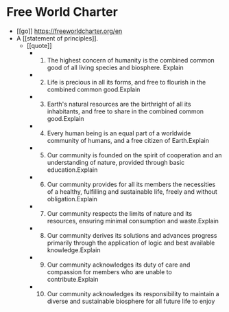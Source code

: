# Free World Charter

- [[go]] https://freeworldcharter.org/en
- A [[statement of principles]].
  - [[quote]]
    - 1. The highest concern of humanity is the combined common good of all living species and biosphere. Explain
    - 2. Life is precious in all its forms, and free to flourish in the combined common good.Explain
    - 3. Earth's natural resources are the birthright of all its inhabitants, and free to share in the combined common good.Explain
    - 4. Every human being is an equal part of a worldwide community of humans, and a free citizen of Earth.Explain
    - 5. Our community is founded on the spirit of cooperation and an understanding of nature, provided through basic education.Explain
    - 6. Our community provides for all its members the necessities of a healthy, fulfilling and sustainable life, freely and without obligation.Explain
    - 7. Our community respects the limits of nature and its resources, ensuring minimal consumption and waste.Explain
    - 8. Our community derives its solutions and advances progress primarily through the application of logic and best available knowledge.Explain
    - 9. Our community acknowledges its duty of care and compassion for members who are unable to contribute.Explain
    - 10. Our community acknowledges its responsibility to maintain a diverse and sustainable biosphere for all future life to enjoy




